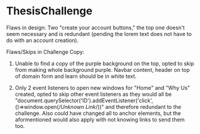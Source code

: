 # ThesisChallenge


Flaws in design: Two "create your account buttons," the top one doesn't seem necessary and is redundant 
(pending the lorem text does not have to do with an account creation).


Flaws/Skips in Challenge Copy:

1. Unable to find a copy of the purple background on the top, opted to skip from making whole background purple. Navbar content,
header on top of domain form and learn should be in white text.

2. Only 2 event listeners to open new windows for "Home" and "Why Us" created, opted to skip other event listeners as they would
all be "document.querySelector('ID').addEventListener('click',()=>window.open(/*Unknown Link*/))" and therefore redundant to
the challenge. Also could have changed all to anchor elements, but the aformentioned would also apply with not knowing links 
to send them too. 
